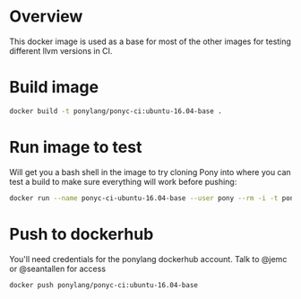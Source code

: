# Overview

This docker image is used as a base for most of the other images for testing different llvm versions in CI.

# Build image

```bash
docker build -t ponylang/ponyc-ci:ubuntu-16.04-base .
```

# Run image to test

Will get you a bash shell in the image to try cloning Pony into where you can test a build to make sure everything will work before pushing:

```bash
docker run --name ponyc-ci-ubuntu-16.04-base --user pony --rm -i -t ponylang/ponyc-ci:ubuntu-16.04-base bash
```

# Push to dockerhub

You'll need credentials for the ponylang dockerhub account. Talk to @jemc or @seantallen for access

```bash
docker push ponylang/ponyc-ci:ubuntu-16.04-base
```
